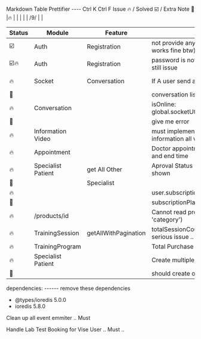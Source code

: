 Markdown Table Prettifier ---- Ctrl K Ctrl F
Issue 🔥  /  Solved ☑️ / Extra Note 📝
|🔥      | |  |  |  | /9/ | |


| Status | Module             | Feature              | Issue                                               | Description | Date    | Remarks  |
|--------|--------------------|----------------------|-----------------------------------------------------|-------------|---------|----------|
| ☑️     | Auth               | Registration         | not provide any response(specialist works fine btw) |             | 26/8/25 |          |
| ☑️🔥   | Auth               | Registration         | password is not hashed in database .. still issue   |             | 26/8/   |          |
| 🔥     | Socket             | Conversation         | If A user send a message .. his                     |             | /8/     | based on |
| 📝     |                    |                      | conversation list should be updated                 |             | /8/     | sikring  |
| 🔥     | Conversation       |                      | isOnline: global.socketUtils.isUserOnline(userId)   |             | /8/     |          |
| 📝     |                    |                      | give me error                                       |             | /8/     |          |
| 🔥     | Information Video  |                      | must implementget caching information all video     |             | 7/9/    |          |
| 🔥     | Appointment        |                      | Doctor appointment must contain start and end time  |             | 7/9/    |          |
| 🔥     | Specialist Patient | get All Other        | Aproval Status pending can not be shown             |             | /9/     |          |
| 📝     |                    | Specialist           |                                                     |             | 13/9/   |          |
| 🔥     |                    |                      | user.subscriptionPlan can not store                 |             | /9/     |          |
| 📝     |                    |                      | subscriptionPlan in AccessToken ..                  |             | 14/9/   |          |
| 🔥     | /products/id       |                      | Cannot read properties of null (reading 'category') |             | 14/9/   |          |
| 🔥     | TrainingSession    | getAllWithPagination | totalSessionCount calculation has serious issue ..  | may be      | 20/9/   | no need  |
| 🔥     | TrainingProgram    |                      | Total Purchase count need to track                  |             | /8/     | MUST     |
| 🔥     | Specialist Patient |                      | Create multiple relation .. but it                  |             | 21/9/     |          |
| 📝     |                    |                      | should create only one relation                     |             | /8/     |          |


dependencies: ------ remove these dependencies
+ @types/ioredis 5.0.0
+ ioredis 5.8.0
 

 Clean up all event emmiter .. Must 

Handle Lab Test Booking for Vise User .. Must ..